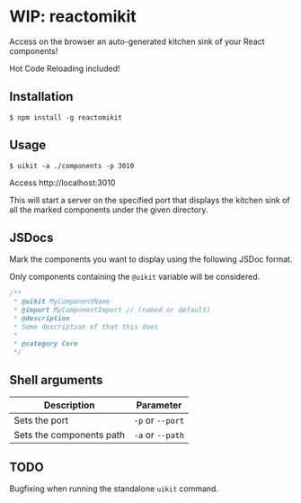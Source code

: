 WIP: reactomikit
================

Access on the browser an auto-generated kitchen sink of your React components!

Hot Code Reloading included!

## Installation
```
$ npm install -g reactomikit
```

## Usage
```
$ uikit -a ./components -p 3010
```

Access http://localhost:3010

This will start a server on the specified port that displays the kitchen sink of all the marked components under the given directory.

## JSDocs

Mark the components you want to display using the following JSDoc format.

Only components containing the `@uikit` variable will be considered. 
 
```javascript
/**
 * @uikit MyComponentName
 * @import MyComponentImport // (named or default)
 * @description
 * Some description of that this does
 * 
 * @category Core
 */
```

## Shell arguments
|Description  |Parameter       |
|-------------|----------------|
|Sets the port|`-p` or `--port`|
|Sets the components path|`-a` or `--path`|


## TODO
Bugfixing when running the standalone `uikit` command. 
